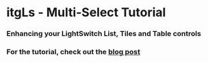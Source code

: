 <h1 id="itgls-multi-select-tutorial">itgLs - Multi-Select Tutorial</h1>
<h3 id="enhancing-your-lightswitch-list-tiles-and-table-controls">Enhancing your LightSwitch List, Tiles and Table controls</h3>

### For the tutorial, check out the <a href="http://wp.me/p2fr76-8P" target="_blank">blog post</a>
